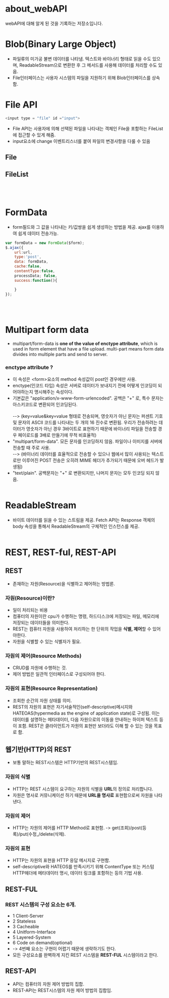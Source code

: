# about_webAPI
webAPI에 대해 알게 된 것을 기록하는 저장소입니다.

# Blob(Binary Large Object)
- 파일류의 미가공 불변 데이터를 나타냄. 텍스트와 바이너리 형태로 읽을 수도 있으며, ReadableStream으로 변환한 후 그 메서드를 사용해 데이터를 처리할 수도 있음. 
- File인터페이스는 사용자 시스템의 파일을 지원하기 위해 Blob인터페이스를 상속함.


# File API
```javascript
<input type = "file" id ="input">
```
- File API는 사용자에 의해 선택된 파일을 나타내는 객체인 File을 포함하는 FileList에 접근할 수 있게 해줌.
- input요소에 change 이벤트리스너를 붙여 파일의 변경사항을 다룰 수 있음
## File
## FileList
<br/><br/>

# FormData 
- form필드와 그 값을 나타내는 키/값쌍을 쉽게 생성하는 방법을 제공. ajax를 이용하여 쉽게 데이터 전송가능. 
```javascript
var formData = new FormData($form);
$.ajax({
	url:url,
	type:'post',
	data: formData,
	cache:false,
	contentType:false,
	processData; false,
	success:function(){

	}
}); 
```
<br/><br/>
# Multipart form data 

- multipart/form-data is **one of the value of enctype attribute**, which is used in form element that have a file upload. multi-part means form data divides into multiple parts and send to server.

### enctype attribute ?
- 이 속성은 \<form\>요소의 method 속성값이 post인 경우에만 사용.
- enctype(인코드 타입) 속성은 서버로 데이터가 보내지기 전에 어떻게 인코딩이 되어야하는지 명시해주는 속성이다.
- 기본값은  "application/x-www-form-urlencoded". 공백은 "+" 로, 특수 문자는 아스키코드로 변환되어 인코딩된다.  
<br/> --> (key=value&key=value 형태로 전송되며, 영숫자가 아닌 문자는 퍼센트 기호 및 문자의 ASCII 코드를 나타내는 두 개의 16 진수로 변환됨. 우리가 전송하려는 데이터가 영숫자가 아닌 경우 3바이트로 표현하기 때문에 바이너리 파일을 전송할 경우 페이로드를 3배로 만들기에 무척 비효율적)
- "multipart/form-data". 모든 문자를 인코딩하지 않음. 파일이나 이미지를 서버에 전송할 때 주로 사용.
<br/> --> (바이너리 데이터를 효율적으로 전송할 수 있으나 웹에서 많이 사용되는 텍스트로만 이루어진 POST 전송은 오히려 MIME 헤더가 추가되기 때문에 오버 헤드가 발생됨)
- "text/plain". 공백문자는 "+" 로 변환되지만, 나머지 문자는 모두 인코딩 되지 않음.
<br/><br/>

# ReadableStream
- 바이트 데이터를 읽을 수 있는 스트림을 제공. Fetch API는 Response 객체의 body 속성을 통해서 ReadableStream의 구체적인 인스턴스를 제공. 
<br/><br/>


# REST, REST-ful, REST-API
## REST
- 존재하는 자원(Resource)을 식별하고 제어하는 방법론.

### 자원(Resource)이란?
- 일이 처리되는 비용
- 컴퓨터의 자원이란 cpu가 수행하는 명령, 하드디스크에 저장되는 파일, 메모리에 저장되는 데이터들을 의미한다.
- REST는 컴퓨터 자원을 사용하여 처리하는 한 단위의 작업을 **식별, 제어**할 수 있어야한다. 
- 자원을 식별할 수 있는 식별자가 필요.

### 자원의 제어(Resource Methods)
- CRUD를 자원에 수행하는 것.
- 제어 방법은 일관적 인터페이스로 구성되어야 한다. 

### 자원의 표현(Resource Representation)
- 조회한 순간의 자원 상태를 의미.
- REST의 자원의 표현은 자기서술적인(self-descriptive)메시지와 HATEOAS(hypermedia as the engine of application state)로 구성됨. 이는 데이터를 설명하는 메타데이터, 다음 자원으로의 이동을 안내하는 하이퍼 텍스트 등이 포함. REST은 클라이언트가 자원의 표현만 보더라도 이해 할 수 있는 것을 목표로 함.

## 웹기반(HTTP)의 REST
- 보통 말하는 REST시스템은 HTTP기반의 REST시스템임.

### 자원의 식별 
- HTTP는 REST 시스템이 요구하는 자원의 식별을 **URL**의 정의로 처리합니다. 
- 자원은 명사로 커뮤니케이션 하기 때문에 **URL을 명사로** 표현함으로써 자원을 
나타낸다. 

### 자원의 제어
- HTTP는 자원의 제어를 HTTP Method로 표현함. -> get(조회)/post(등록)/put(수정_/delete(삭제).

### 자원의 표현 
- HTTP는 자원의 표현을 HTTP 응답 메시지로 구현함.
- self-descriptive와 HATEOS를 만족시키기 위해 ContentType 또는 커스텀 HTTP헤더에 메타데이터 명시, 데이터 링크를 포함하는 등의 기법 사용. 

## REST-FUL
### REST 시스템의 구성 요소는 6개.
- 1 Client-Server
- 2 Stateless
- 3 Cacheable
- 4 Unitform-Interface
- 5 Layered-System
- 6 Code on demand(optional)
- -> 4번째 요소는 구현이 어렵기 때문에 생략하기도 한다. 
- 모든 구성요소를 완벽하게 지킨 REST 시스템을 **REST-FUL** 시스템이라고 한다.

## REST-API
- API는 컴퓨터의 자원 제어 방법의 집합.
- REST-API는 REST시스템의 자원 제어 방법의 집합임.
<br/><br/>
